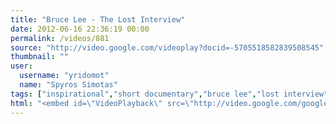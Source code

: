 ```yaml
---
title: "Bruce Lee - The Lost Interview"
date: 2012-06-16 22:36:19 00:00
permalink: /videos/881
source: "http://video.google.com/videoplay?docid=-5705518582839508545"
thumbnail: ""
user:
  username: "yridomot"
  name: "Spyros Simotas"
tags: ["inspirational","short documentary","bruce lee","lost interview","rare"]
html: "<embed id=\"VideoPlayback\" src=\"http://video.google.com/googleplayer.swf?docid=-5705518582839508545&amp;hl=en&amp;fs=true\" width=\"400px\" height=\"326px\" allowfullscreen=\"true\" allowscriptaccess=\"always\" type=\"application/x-shockwave-flash\" wmode=\"transparent\"></embed>"
---
```


